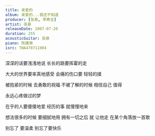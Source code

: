 ```yaml
---
title: 亲爱的
album: 亲爱的...我还不知道
producer: [张悬, 李寿全]
artist: 张悬
releaseDate: 2007-07-20
duration: 255
acousticGuitar: 张悬
piano: 陈建骐
isrc: TWA470711004
---
```

深深的话要浅浅地说
长长的路要挥霍的走

大大的世界要率真地感受
会痛的伤口要 轻轻的揉

被抱紧的时候 去勇敢的祝福
不被了解的时候
相信自己 值得

永远心疼做过的梦

在乎的人要傻傻地爱
经历的事 就慢慢地来

想法很多的时候 要细腻地用
拥有一切之后 就
让他走
在某个角落放一首歌

别忘了 要温柔
别忘了要快乐